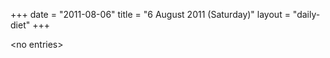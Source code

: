 +++
date = "2011-08-06"
title = "6 August 2011 (Saturday)"
layout = "daily-diet"
+++

\<no entries\>